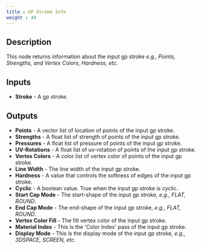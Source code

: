 ```yaml
---
title : GP Stroke Info
weight : 40
---
```


## Description

This node returns information about the input gp stroke *e.g., Points, Strengths, and Vertex Colors, Hardness, etc*.

## Inputs

- **Stroke** - A gp stroke.

## Outputs

- **Points** - A vector list of location of points of the input gp stroke.
- **Strengths** - A float list of strength of points of the input gp stroke.
- **Pressures** - A float list of pressure of points of the input gp stroke.
- **UV-Rotations** - A float list of uv-rotation of points of the input gp stroke.
- **Vertex Colors** - A color list of vertex color of points of the input gp stroke.
- **Line Width** - The line width of the input gp stroke.
- **Hardness** - A value that controls the softness of edges of the input gp stroke.
- **Cyclic** - A boolean value. True when the input gp stroke is cyclic.
- **Start Cap Mode** - The start-shape of the input gp stroke, *e.g., FLAT, ROUND*.
- **End Cap Mode** - The end-shape of the input gp stroke, *e.g., FLAT, ROUND*.
- **Vertex Color Fill** - The fill vertex color of the input gp stroke.
- **Material Index** - This is the 'Color Index' pass of the input gp stroke.
- **Display Mode** - This is the display mode of the input gp stroke, *e.g., 3DSPACE, SCREEN, etc*.
